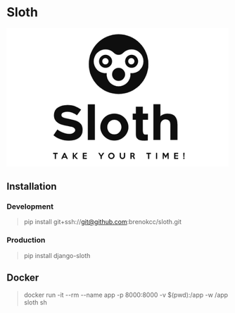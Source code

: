 # Sloth

![Kiku](sloth/admin/static/images/sloth.png)


## Installation

### Development

> pip install git+ssh://git@github.com:brenokcc/sloth.git

### Production

> pip install django-sloth

## Docker

> docker run -it --rm --name app -p 8000:8000 -v $(pwd):/app -w /app sloth sh




